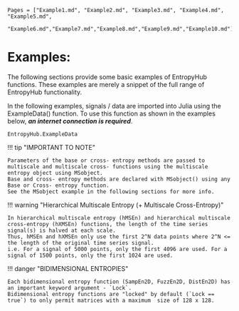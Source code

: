 ```@contents
Pages = ["Example1.md", "Example2.md", "Example3.md", "Example4.md", "Example5.md",
        "Example6.md","Example7.md","Example8.md","Example9.md","Example10.md"]
```

# Examples:


The following sections provide some basic examples of EntropyHub functions. 
These examples are merely a snippet of the full range of EntropyHub functionality. 

In the following examples, signals / data are imported into Julia using the ExampleData() function. 
To use this function as shown in the examples below, __*an internet connection is required*__.


```@docs
EntropyHub.ExampleData
```


!!! tip "IMPORTANT TO NOTE"
    
    Parameters of the base or cross- entropy methods are passed to multiscale and multiscale cross- functions using the multiscale entropy object using MSobject.
    Base and cross- entropy methods are declared with MSobject() using any Base or Cross- entropy function.
    See the MSobject example in the following sections for more info.

!!! warning "Hierarchical Multiscale Entropy (+ Multiscale Cross-Entropy)"
    
    In hierarchical multiscale entropy (hMSEn) and hierarchical multiscale cross-entropy (hXMSEn) functions, the length of the time series signal(s) is halved at each scale. 
    Thus, hMSEn and hXMSEn only use the first 2^N data points where 2^N <= the length of the original time series signal.
    i.e. For a signal of 5000 points, only the first 4096 are used. For a signal of 1500 points, only the first 1024 are used.

!!! danger "BIDIMENSIONAL ENTROPIES"
    
    Each bidimensional entropy function (SampEn2D, FuzzEn2D, DistEn2D) has an important keyword argument - `Lock`. 
    Bidimensional entropy functions are "locked" by default (`Lock == true`) to only permit matrices with a maximum  size of 128 x 128.
